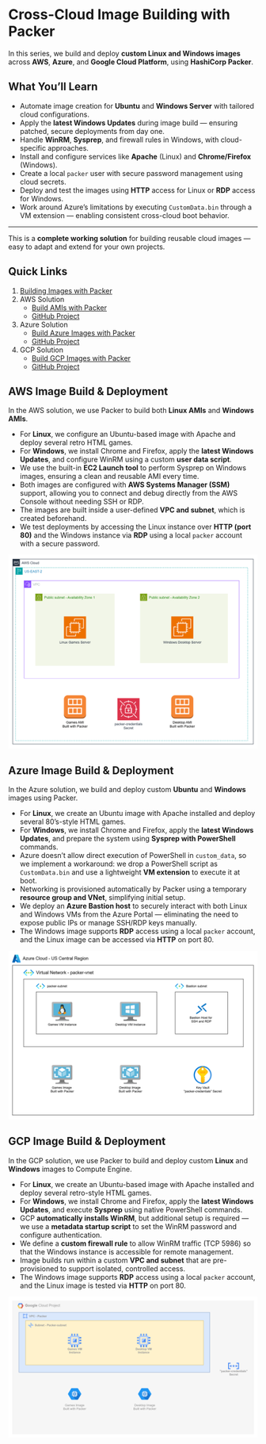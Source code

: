 # Cross-Cloud Image Building with Packer  

In this series, we build and deploy **custom Linux and Windows images** across **AWS**, **Azure**, and **Google Cloud Platform**, using **HashiCorp Packer**.

## What You’ll Learn

- Automate image creation for **Ubuntu** and **Windows Server** with tailored cloud configurations.
- Apply the **latest Windows Updates** during image build — ensuring patched, secure deployments from day one.
- Handle **WinRM**, **Sysprep**, and firewall rules in Windows, with cloud-specific approaches.
- Install and configure services like **Apache** (Linux) and **Chrome/Firefox** (Windows).
- Create a local `packer` user with secure password management using cloud secrets.
- Deploy and test the images using **HTTP** access for Linux or **RDP** access for Windows.
- Work around Azure’s limitations by executing `CustomData.bin` through a VM extension — enabling consistent cross-cloud boot behavior.

---

This is a **complete working solution** for building reusable cloud images — easy to adapt and extend for your own projects.

## Quick Links

1. [Building Images with Packer](TBD)
2. AWS Solution
   - [Build AMIs with Packer](TBD)
   - [GitHub Project](https://github.com/mamonaco1973/aws-packer/)
3. Azure Solution
   - [Build Azure Images with Packer](TBD)
   - [GitHub Project](https://github.com/mamonaco1973/azure-packer/)
4. GCP Solution
   - [Build GCP Images with Packer](TBD)
   - [GitHub Project](https://github.com/mamonaco1973/gcp-packer/)

## AWS Image Build & Deployment

In the AWS solution, we use Packer to build both **Linux AMIs** and **Windows AMIs**.

- For **Linux**, we configure an Ubuntu-based image with Apache and deploy several retro HTML games.
- For **Windows**, we install Chrome and Firefox, apply the **latest Windows Updates**, and configure WinRM using a custom **user data script**.
- We use the built-in **EC2 Launch tool** to perform Sysprep on Windows images, ensuring a clean and reusable AMI every time.
- Both images are configured with **AWS Systems Manager (SSM)** support, allowing you to connect and debug directly from the AWS Console without needing SSH or RDP.
- The images are built inside a user-defined **VPC and subnet**, which is created beforehand.
- We test deployments by accessing the Linux instance over **HTTP (port 80)** and the Windows instance via **RDP** using a local `packer` account with a secure password.

![ami](./aws-packer.png)

## Azure Image Build & Deployment

In the Azure solution, we build and deploy custom **Ubuntu** and **Windows** images using Packer.

- For **Linux**, we create an Ubuntu image with Apache installed and deploy several 80’s-style HTML games.
- For **Windows**, we install Chrome and Firefox, apply the **latest Windows Updates**, and prepare the system using **Sysprep with PowerShell** commands.
- Azure doesn’t allow direct execution of PowerShell in `custom_data`, so we implement a workaround: we drop a PowerShell script as `CustomData.bin` and use a lightweight **VM extension** to execute it at boot.
- Networking is provisioned automatically by Packer using a temporary **resource group and VNet**, simplifying initial setup.
- We deploy an **Azure Bastion host** to securely interact with both Linux and Windows VMs from the Azure Portal — eliminating the need to expose public IPs or manage SSH/RDP keys manually.
- The Windows image supports **RDP** access using a local `packer` account, and the Linux image can be accessed via **HTTP** on port 80.

![azure](./azure-packer.png)

## GCP Image Build & Deployment

In the GCP solution, we use Packer to build and deploy custom **Linux** and **Windows** images to Compute Engine.

- For **Linux**, we create an Ubuntu-based image with Apache installed and deploy several retro-style HTML games.
- For **Windows**, we install Chrome and Firefox, apply the **latest Windows Updates**, and execute **Sysprep** using native PowerShell commands.
- GCP **automatically installs WinRM**, but additional setup is required — we use a **metadata startup script** to set the WinRM password and configure authentication.
- We define a **custom firewall rule** to allow WinRM traffic (TCP 5986) so that the Windows instance is accessible for remote management.
- Image builds run within a custom **VPC and subnet** that are pre-provisioned to support isolated, controlled access.
- The Windows image supports **RDP** access using a local `packer` account, and the Linux image is tested via **HTTP** on port 80.

![gcp](./gcp-packer.png)
